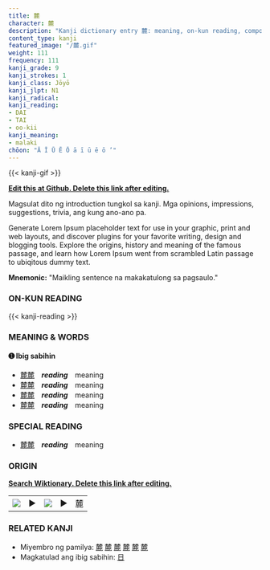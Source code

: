 ```yaml
---
title: 麓
character: 麓
description: "Kanji dictionary entry 麓: meaning, on-kun reading, compounds, origin, related kanji"
content_type: kanji
featured_image: "/麓.gif"
weight: 111
frequency: 111
kanji_grade: 9
kanji_strokes: 1
kanji_class: Jōyō
kanji_jlpt: N1
kanji_radical: 
kanji_reading: 
- DAI
- TAI
- oo-kii
kanji_meaning:
- malaki
chōon: "Ā Ī Ū Ē Ō ā ī ū ē ō ’"
---
```

[//]: # (Don't edit the line below. Kanji animated GIF code is automatically generated.)
{{< kanji-gif >}}

[//]: # (Edit below this line.)

**[Edit this at Github. Delete this link after editing.](https://github.com/tim0g/tim/tree/main/content/kanji/麓/index.md)**

Magsulat dito ng introduction tungkol sa kanji. Mga opinions, impressions, suggestions, trivia, ang kung ano-ano pa.

Generate Lorem Ipsum placeholder text for use in your graphic, print and web layouts, and discover plugins for your favorite writing, design and blogging tools. Explore the origins, history and meaning of the famous passage, and learn how Lorem Ipsum went from scrambled Latin passage to ubiqitous dummy text.
 
**Mnemonic:** "Maikling sentence na makakatulong sa pagsaulo."

### ON-KUN READING

[//]: # (Don't edit the line below. ON-KUN READING code is automatically generated.)
{{< kanji-reading >}}

### MEANING & WORDS

#### ➊ **Ibig sabihin**
  - [麓](../麓)[麓](../麓)　***reading***　meaning
  - [麓](../麓)[麓](../麓)　***reading***　meaning
  - [麓](../麓)[麓](../麓)　***reading***　meaning
  - [麓](../麓)[麓](../麓)　***reading***　meaning

### SPECIAL READING
  - [麓](../麓)[麓](../麓)　***reading***　meaning

### ORIGIN

**[Search Wiktionary. Delete this link after editing.](https://wiktionary.org/wiki/麓)**
<table class="kanji-table"><tr><td>
<img src="60px-麓-bronze.svg.png">
</td><td>▶</td><td>
<img src="60px-麓-oracle.svg.png">
</td><td>▶</td>
<td class="kanji-origin">麓</td>
</tr></table>

### RELATED KANJI
- Miyembro ng pamilya: [麓](../麓) [麓](../麓) [麓](../麓) [麓](../麓) [麓](../麓) [麓](../麓)
- Magkatulad ang ibig sabihin: [日](../日)
